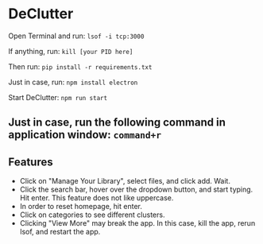 # DeClutter

Open Terminal and run:
```lsof -i tcp:3000```

If anything, run:
```kill [your PID here]```

Then run:
```pip install -r requirements.txt```

Just in case, run:
```npm install electron```

Start DeClutter:
```npm run start```

Just in case, run the following command in application window:
```command+r```
---
## Features
- Click on "Manage Your Library", select files, and click add. Wait.
- Click the search bar, hover over the dropdown button, and start typing. Hit enter. This feature does not like uppercase.
- In order to reset homepage, hit enter.
- Click on categories to see different clusters.
- Clicking "View More" may break the app. In this case, kill the app, rerun lsof, and restart the app.